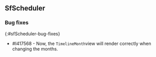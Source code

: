 ## SfScheduler

### Bug fixes
{:#sfScheduler-bug-fixes}

* \#I417568 - Now, the `TimelineMonth`view will render correctly when changing the months.